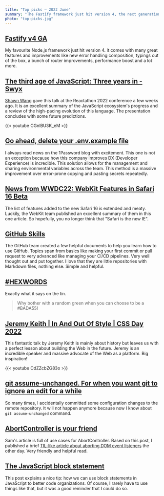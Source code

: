 ```yaml
---
title: "Top picks — 2022 June"
summary: "The Fastify framework just hit version 4, the next generation of JavaScript tooling, an elegant solution to store and share environmental variables by 1Password, a summary of WWDC22, GitHub Skills, #BADA55 hex colours, a dose of inspiration by Jeremy Keith, AbortController and code block in javaScript tip and a lot more…"
photo: "top-picks.jpg"
---
```


## [Fastify v4 GA](https://medium.com/@fastifyjs/fastify-v4-ga-59f2103b5f0e)

My favourite Node.js framework just hit version 4. It comes with many great features and improvements like new error handling composition, typings out of the box, a bunch of router improvements, performance boost and a lot more.

## [The third age of JavaScript: Three years in - Swyx](https://youtu.be/CGnlBU3K_eM)

[Shawn Wang](https://twitter.com/swyx) gave this talk at the Reactathon 2022 conference a few weeks ago. It is an excellent summary of the JavaScript ecosystem's progress and a review of the high-pacing evolution of this language. The presentation concludes with some future predictions.

{{< youtube CGnlBU3K_eM >}}

## [Go ahead, delete your .env.example file](https://blog.1password.com/delete-your-example-env-file/)

I always read news on the 1Password blog with excitement. This one is not an exception because how this company improves DX (Developer Experience) is incredible. This solution allows for the management and sharing environmental variables across the team. This method is a massive improvement over error-prone copying and pasting secrets repeatedly.

## [News from WWDC22: WebKit Features in Safari 16 Beta](https://webkit.org/blog/12824/news-from-wwdc-webkit-features-in-safari-16-beta/)

The list of features added to the new Safari 16 is extended and meaty. Luckily, the WebKit team published an excellent summary of them in this one article. So hopefully, you no longer think that "Safari is the new IE".

## [GitHub Skills](https://skills.github.com)

The GitHub team created a few helpful documents to help you learn how to use GitHub. Topics span from basics like making your first commit or pull request to very advanced like managing your CI/CD pipelines. Very well thought out and put together. I love that they are little repositories with Markdown files, nothing else. Simple and helpful.

## [#HEXWORDS](https://hexwords.netlify.app)

Exactly what it says on the tin.

> Why bother with a random green when you can choose to be a #BADA55!

## [Jeremy Keith | In And Out Of Style | CSS Day 2022](https://youtu.be/CdZZcbZG83o)

This fantastic talk by Jeremy Keith is mainly about history but leaves us with a perfect lesson about building the Web in the future. Jeremy is an incredible speaker and massive advocate of the Web as a platform. Big inspiration!

{{< youtube CdZZcbZG83o >}}

## [git assume-unchanged. For when you want git to ignore an edit for a while](https://dev.to/nickraphael/git-assume-unchanged-for-when-you-want-git-to-ignore-an-edit-for-a-while-2lig)

So many times, I accidentally committed some configuration changes to the remote repository. It will not happen anymore because now I know about `git assume-unchanged` command.

## [AbortController is your friend](https://whistlr.info/2022/abortcontroller-is-your-friend/)

Sam's article is full of use cases for AbortController. Based on this post, I published a brief [TIL-like article about aborting DOM event listeners](/til-removing-dom-event-handlers-using-abortcontroller/) the other day. Very friendly and helpful read.

## [The JavaScript block statement](https://www.webpro.nl/scraps/javascript-block-statement)

This post explains a nice tip: how we can use block statements in JavaScript to better code organizations. Of course, I rarely have to use things like that, but it was a good reminder that I could do so.
